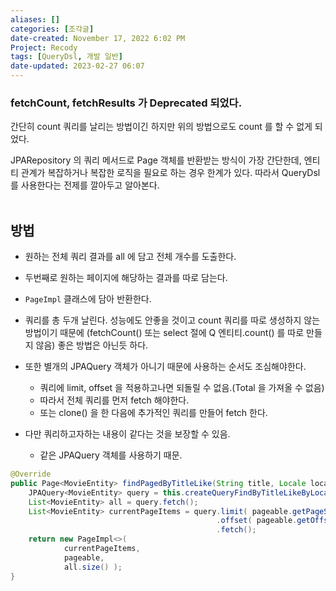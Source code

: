 ```yaml
---
aliases: []
categories: [조각글]
date-created: November 17, 2022 6:02 PM
Project: Recody
tags: [QueryDsl, 개발 일반]
date-updated: 2023-02-27 06:07
---
```


### fetchCount, fetchResults 가 Deprecated 되었다.

간단히 count 쿼리를 날리는 방법이긴 하지만 위의 방법으로도 count 를 할 수 없게 되었다.

JPARepository 의 쿼리 메서드로 Page 객체를 반환받는 방식이 가장 간단한데, 엔티티 관계가 복잡하거나 복잡한 로직을 필요로 하는 경우 한계가 있다. 따라서 QueryDsl 를 사용한다는 전제를 깔아두고 알아본다.
<br><br>
## 방법

- 원하는 전체 쿼리 결과를 all 에 담고 전체 개수를 도출한다.
- 두번째로 원하는 페이지에 해당하는 결과를 따로 담는다.
- `PageImpl` 클래스에 담아 반환한다.

- 쿼리를 총 두개 날린다. 성능에도 안좋을 것이고 count 쿼리를 따로 생성하지 않는 방법이기 때문에 (fetchCount() 또는 select 절에 Q 엔티티.count() 를 따로 만들지 않음) 좋은 방법은 아닌듯 하다.
- 또한 별개의 JPAQuery 객체가 아니기 때문에 사용하는 순서도 조심해야한다.
    - 쿼리에 limit, offset 을 적용하고나면 되돌릴 수 없음.(Total 을 가져올 수 없음)
    - 따라서 전체 쿼리를 먼저 fetch 해야한다.
    - 또는 clone() 을 한 다음에 추가적인 쿼리를 만들어 fetch 한다.
- 다만 쿼리하고자하는 내용이 같다는 것을 보장할 수 있음.
    - 같은 JPAQuery 객체를 사용하기 때문.

```java
@Override
public Page<MovieEntity> findPagedByTitleLike(String title, Locale locale, Pageable pageable) {
    JPAQuery<MovieEntity> query = this.createQueryFindByTitleLikeByLocale( title, locale );
    List<MovieEntity> all = query.fetch();
    List<MovieEntity> currentPageItems = query.limit( pageable.getPageSize() )
                                              .offset( pageable.getOffset() )
                                              .fetch();
    return new PageImpl<>(
            currentPageItems,
            pageable,
            all.size() );
}
```